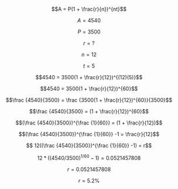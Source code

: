 $$A = P(1 + \frac{r}{n})^{nt}$$

$$A = 4540$$

$$P = 3500$$

$$r = ?$$

$$n = 12$$

$$t = 5$$

$$4540 = 3500(1 + \frac{r}{12})^{(12)(5)}$$

$$4540 = 3500(1 + \frac{r}{12})^{60}$$

$$\frac {4540}{3500} = \frac {3500(1 + \frac{r}{12})^{60}}{3500}$$

$$\frac {4540}{3500} = (1 + \frac{r}{12})^{60}$$

$$(\frac {4540}{3500})^{\frac {1}{60}} = (1 + \frac{r}{12})$$

$$(\frac {4540}{3500})^{\frac {1}{60}} -1 = \frac{r}{12}$$

$$ 12((\frac {4540}{3500})^{\frac {1}{60}} -1) = r$$

$$12*((4540/3500)^{1/60} -1) = 0.0521457808$$

$$r = 0.0521457808$$

$$r = 5.2\%$$
